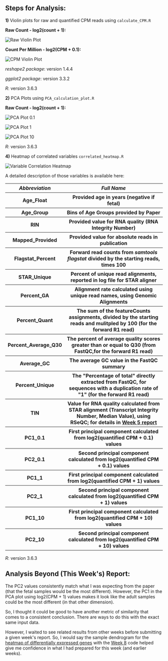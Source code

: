 ## Steps for Analysis:

**1)** Violin plots for raw and quantified CPM reads using `calculate_CPM.R`

**Raw Count - log2(count + 1):**

![Raw Violin Plot](featureCounts_raw_counts_violin.png "Raw Violin Plot")

**Count Per Million - log2(CPM + 0.1):**

![CPM Violin Plot](featureCounts_quantified_CPM_violin.png "CPM Violin Plot")

*reshape2 package*: version 1.4.4

*ggplot2 package*: version 3.3.2

*R*: version 3.6.3

**2)** PCA Plots using `PCA_calculation_plot.R`

**Raw Count - log2(count + 1):**

![PCA Plot 0.1](PCA_featureCounts_log2_0.1_quantified_CPM.png "PCA Plot 0.1")

![PCA Plot 1](PCA_featureCounts_log2_1_quantified_CPM.png "PCA Plot 1")

![PCA Plot 10](PCA_featureCounts_log2_10_quantified_CPM.png "PCA Plot 10")

*R*: version 3.6.3

**4)** Heatmap of correlated variables `correlated_heatmap.R`

![Variable Correlation Heatmap](correlation_heatmap.png "Variable Correlation Heatmap")

A detailed description of those variables is available here:

<table>
  <tbody>
    <tr>
      <th align="center"><b><i>Abbreviation</i></b></th>
      <th align="center"><b><i>Full Name</i></b></th>
    </tr>
     <tr>
      <th align="center"><b>Age_Float</b></th>
      <th align="center">Provided age in years (negative if fetal)</th>
    </tr>
     <tr>
      <th align="center"><b>Age_Group</b></th>
      <th align="center">Bins of Age Groups provided by Paper</th>
    </tr>
     <tr>
      <th align="center"><b>RIN</b></th>
      <th align="center">Provided value for RNA quality (RNA Integrity Number)</th>
    </tr>
     <tr>
      <th align="center"><b>Mapped_Provided</b></th>
      <th align="center">Provided value for absolute reads in publication</th>
    </tr>
     <tr>
      <th align="center"><b>Flagstat_Percent</b></th>
      <th align="center">Forward read counts from <i>samtools flagstat</i> divided by the starting reads, times 100</th>
    </tr>
     <tr>
      <th align="center"><b>STAR_Unique</b></th>
      <th align="center">Percent of unique read alignments, reported in log file for STAR aligner</th>
    </tr>
     <tr>
      <th align="center"><b>Percent_GA</b></th>
      <th align="center">Alignment rate calculated using unique read names, using Genomic Alignments</th>
    </tr>
     <tr>
      <th align="center"><b>Percent_Quant</b></th>
      <th align="center">The sum of the featureCounts assignments, divided by the starting reads and mulitpled by 100 (for the forward R1 read)</th>
    </tr>
	<tr>
      <th align="center"><b>Percent_Average_Q30</b></th>
      <th align="center">The percent of average quality scores greater than or equal to Q30 (from FastQC,for the forward R1 read)</th>
    </tr>
    <tr>
      <th align="center"><b>Average_GC</b></th>
      <th align="center">The average GC value in the FastQC summary</th>
    </tr>
    <tr>
      <th align="center"><b>Percent_Unique</b></th>
      <th align="center">The "Percentage of total" directly extracted from FastQC, for sequences with a duplication rate of "1" (for the forward R1 read)</th>
    </tr>
     <tr>
      <th align="center"><b>TIN</b></th>
      <th align="center">Value for RNA quality calculated from STAR alignment (Transcript Integrity Number, Median Value), using RSeQC; for details in <a href="https://github.com/cwarden45/JHU_Coursera_GDS_Capstone/blob/main/Week5/Summary_cwarden-Week5.pdf">Week 5 report</a> </th>
    </tr>
    <tr>
      <th align="center"><b>PC1_0.1</b></th>
      <th align="center">First principal component calculated from log2(quantified CPM + 0.1) values</th>
    </tr>
    <tr>
      <th align="center"><b>PC2_0.1</b></th>
      <th align="center">Second principal component calculated from log2(quantified CPM + 0.1) values</th>
    </tr>
    <tr>
      <th align="center"><b>PC1_1</b></th>
      <th align="center">First principal component calculated from log2(quantified CPM + 1) values</th>
    </tr>
    <tr>
      <th align="center"><b>PC2_1</b></th>
      <th align="center">Second principal component calculated from log2(quantified CPM + 1) values</th>
    </tr>
    <tr>
      <th align="center"><b>PC1_10</b></th>
      <th align="center">First principal component calculated from log2(quantified CPM + 10) values</th>
    </tr>
    <tr>
      <th align="center"><b>PC2_10</b></th>
      <th align="center">Second principal component calculated from log2(quantified CPM + 10) values</th>
    </tr>
</tbody>
</table>

*R*: version 3.6.3

## Analysis Beyond (This Week's) Report:

The PC2 values consistently match what I was expecting from the paper (that the fetal samples would be the most different).  However, the PC1 in the PCA plot using log2(CPM + 1) values makes it look like the adult samples could be the most different (in that other dimension).

So, I thought it could be good to have another metric of similarity that comes to a consistent conclusion.  There are ways to do this with the exact same input data.

However, I waited to see related results from other weeks before submitting a given week's report.  So, I would say the sample dendrogram for the [heatmap of differentially expressed genes](https://github.com/cwarden45/JHU_Coursera_GDS_Capstone/blob/main/Week8/edgeR_DEG_FDR0.01_fc2_expr5-heatmap.png) with the [Week 8](https://github.com/cwarden45/JHU_Coursera_GDS_Capstone/tree/main/Week8) code helped give me confidence in what I had prepared for this week (and earlier weeks).

